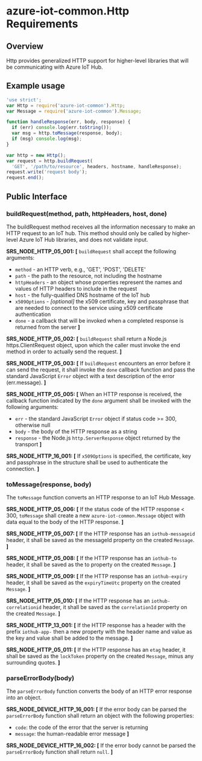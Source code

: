 # azure-iot-common.Http Requirements

## Overview
Http provides generalized HTTP support for higher-level libraries that will be communicating with Azure IoT Hub.
## Example usage

```js
'use strict';
var Http = require('azure-iot-common').Http;
var Message = require('azure-iot-common').Message;

function handleResponse(err, body, response) {
  if (err) console.log(err.toString());
  var msg = http.toMessage(response, body);
  if (msg) console.log(msg);
}

var http = new Http();
var request = http.buildRequest(
  'GET', '/path/to/resource', headers, hostname, handleResponse);
request.write('request body');
request.end();
```

## Public Interface
### buildRequest(method, path, httpHeaders, host, done)
The buildRequest method receives all the information necessary to make an HTTP request to an IoT hub.  This method should only be called by higher-level Azure IoT Hub libraries, and does not validate input.

**SRS_NODE_HTTP_05_001: [** `buildRequest` shall accept the following arguments:
- `method` - an HTTP verb, e.g., 'GET', 'POST', 'DELETE'
- `path` - the path to the resource, not including the hostname
- `httpHeaders` - an object whose properties represent the names and values of HTTP headers to include in the request
- `host` - the fully-qualified DNS hostname of the IoT hub
- `x509Options` - *[optional]* the x509 certificate, key and passphrase that are needed to connect to the service using x509 certificate authentication
- `done` - a callback that will be invoked when a completed response is returned from the server **]**

**SRS_NODE_HTTP_05_002: [** `buildRequest` shall return a Node.js https.ClientRequest object, upon which the caller must invoke the end method in order to actually send the request. **]**

**SRS_NODE_HTTP_05_003: [** If `buildRequest` encounters an error before it can send the request, it shall invoke the `done` callback function and pass the standard JavaScript `Error` object with a text description of the error (err.message). **]**

**SRS_NODE_HTTP_05_005: [** When an HTTP response is received, the callback function indicated by the `done` argument shall be invoked with the following arguments:
- `err` - the standard JavaScript `Error` object if status code >= 300, otherwise null
- `body` - the body of the HTTP response as a string
- `response` - the Node.js `http.ServerResponse` object returned by the transport **]**

**SRS_NODE_HTTP_16_001: [** If `x509Options` is specified, the certificate, key and passphrase in the structure shall be used to authenticate the connection. **]**

### toMessage(response, body)
The `toMessage` function converts an HTTP response to an IoT Hub Message.

**SRS_NODE_HTTP_05_006: [** If the status code of the HTTP response < 300, `toMessage` shall create a new `azure-iot-common.Message` object with data equal to the body of the HTTP response. **]**

**SRS_NODE_HTTP_05_007: [** If the HTTP response has an `iothub-messageid` header, it shall be saved as the messageId property on the created `Message`. **]**

**SRS_NODE_HTTP_05_008: [** If the HTTP response has an `iothub-to` header, it shall be saved as the to property on the created `Message`. **]**

**SRS_NODE_HTTP_05_009: [** If the HTTP response has an `iothub-expiry` header, it shall be saved as the `expiryTimeUtc` property on the created `Message`. **]**

**SRS_NODE_HTTP_05_010: [** If the HTTP response has an `iothub-correlationid` header, it shall be saved as the `correlationId` property on the created `Message`. **]**

**SRS_NODE_HTTP_13_001: [** If the HTTP response has a header with the prefix `iothub-app-` then a new property with the header name and value as the key and value shall be added to the message. **]**

**SRS_NODE_HTTP_05_011: [** If the HTTP response has an `etag` header, it shall be saved as the `lockToken` property on the created `Message`, minus any surrounding quotes. **]**

### parseErrorBody(body)
The `parseErrorBody` function converts the body of an HTTP error response into an object.

**SRS_NODE_DEVICE_HTTP_16_001: [** If the error body can be parsed the `parseErrorBody` function shall return an object with the following properties:
- `code`: the code of the error that the server is returning
- `message`: the human-readable error message **]**

**SRS_NODE_DEVICE_HTTP_16_002: [** If the error body cannot be parsed the `parseErrorBody` function shall return `null`. **]**


